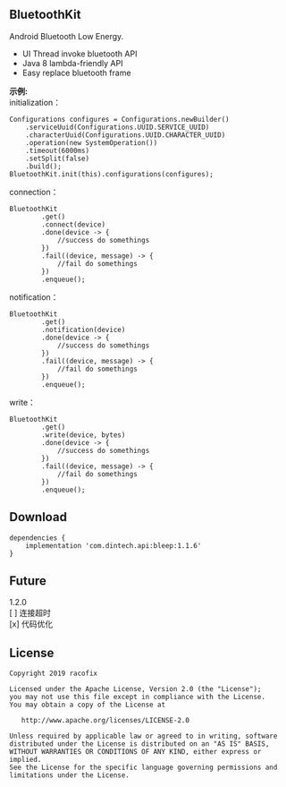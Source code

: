 ## BluetoothKit
Android Bluetooth Low Energy.
- UI Thread invoke bluetooth API
- Java 8 lambda-friendly API
- Easy replace bluetooth frame

**示例:**  
initialization：
```
Configurations configures = Configurations.newBuilder()
    .serviceUuid(Configurations.UUID.SERVICE_UUID)
    .characterUuid(Configurations.UUID.CHARACTER_UUID)
    .operation(new SystemOperation())
    .timeout(6000ms)
    .setSplit(false)
    .build();
BluetoothKit.init(this).configurations(configures);
```

connection：
```
BluetoothKit
        .get()
        .connect(device)
        .done(device -> {
            //success do somethings
        })
        .fail((device, message) -> {
            //fail do somethings
        })
        .enqueue();
```
notification：
```
BluetoothKit
        .get()
        .notification(device)
        .done(device -> {
            //success do somethings
        })
        .fail((device, message) -> {
            //fail do somethings
        })
        .enqueue();
```

write：
```
BluetoothKit
        .get()
        .write(device, bytes)
        .done(device -> {
            //success do somethings
        })
        .fail((device, message) -> {
            //fail do somethings
        })
        .enqueue();
```

## Download
```
dependencies {
    implementation 'com.dintech.api:bleep:1.1.6'
}
```

## Future
1.2.0  
[ ] 连接超时    
[x] 代码优化

## License
```
Copyright 2019 racofix

Licensed under the Apache License, Version 2.0 (the "License");
you may not use this file except in compliance with the License.
You may obtain a copy of the License at

   http://www.apache.org/licenses/LICENSE-2.0

Unless required by applicable law or agreed to in writing, software
distributed under the License is distributed on an "AS IS" BASIS,
WITHOUT WARRANTIES OR CONDITIONS OF ANY KIND, either express or implied.
See the License for the specific language governing permissions and
limitations under the License.
```
